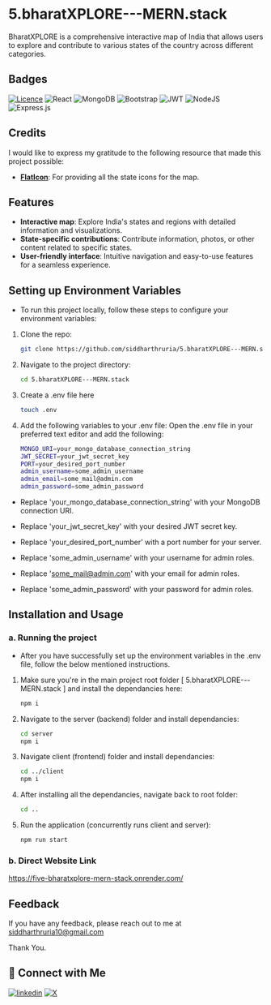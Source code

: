 # 5.bharatXPLORE---MERN.stack
BharatXPLORE is a comprehensive interactive map of India that allows users to explore and contribute to various states of the country across different categories.


## Badges
[![Licence](https://img.shields.io/github/license/Ileriayo/markdown-badges?style=for-the-badge)](./LICENSE)
![React](https://img.shields.io/badge/react-%2320232a.svg?style=for-the-badge&logo=react&logoColor=%2361DAFB)
![MongoDB](https://img.shields.io/badge/MongoDB-%234ea94b.svg?style=for-the-badge&logo=mongodb&logoColor=white)
![Bootstrap](https://img.shields.io/badge/bootstrap-%238511FA.svg?style=for-the-badge&logo=bootstrap&logoColor=white)
![JWT](https://img.shields.io/badge/JWT-black?style=for-the-badge&logo=JSON%20web%20tokens)
![NodeJS](https://img.shields.io/badge/node.js-6DA55F?style=for-the-badge&logo=node.js&logoColor=white)
![Express.js](https://img.shields.io/badge/Express.js-%23404d59.svg?logo=express&logoColor=%2361DAFB)

## Credits

I would like to express my gratitude to the following resource that made this project possible:

- **[FlatIcon](https://www.flaticon.com/free-icons/ui)**: For providing all the state icons for the map.


## Features

- **Interactive map**: Explore India's states and regions with detailed information and visualizations. <br />
- **State-specific contributions**: Contribute information, photos, or other content related to specific states. <br />
- **User-friendly interface**: Intuitive navigation and easy-to-use features for a seamless experience.


## Setting up Environment Variables

- To run this project locally, follow these steps to configure your environment variables:

1. Clone the repo:
   ```bash
   git clone https://github.com/siddharthruria/5.bharatXPLORE---MERN.stack.git
   ```
   
2. Navigate to the project directory:
   ```bash
   cd 5.bharatXPLORE---MERN.stack
   ```
   
3. Create a .env file here
   ```bash
   touch .env
   ```
   
4. Add the following variables to your .env file: Open the .env file in your preferred text editor and add the following:
   ```bash
   MONGO_URI=your_mongo_database_connection_string
   JWT_SECRET=your_jwt_secret_key
   PORT=your_desired_port_number
   admin_username=some_admin_username
   admin_email=some_mail@admin.com
   admin_password=some_admin_password
   ```
- Replace 'your_mongo_database_connection_string' with your MongoDB connection URI.<br />
- Replace 'your_jwt_secret_key' with your desired JWT secret key.<br />
- Replace 'your_desired_port_number' with a port number for your server.<br />

- Replace 'some_admin_username' with your username for admin roles.<br />
- Replace 'some_mail@admin.com' with your email for admin roles.<br />
- Replace 'some_admin_password' with your password for admin roles.

## Installation and Usage

### a. Running the project

- After you have successfully set up the environment variables in the .env file, follow the below mentioned instructions.
1. Make sure you're in the main project root folder [ 5.bharatXPLORE---MERN.stack ] and install the dependancies here:
   ```bash
   npm i
   ``` 

2. Navigate to the server (backend) folder and install dependancies:
   ```bash
   cd server
   npm i
   ```

3. Navigate client (frontend) folder and install dependancies:
   ```bash
   cd ../client
   npm i
   ```
4. After installing all the dependancies, navigate back to root folder:
   ```bash
   cd ..
   ```
5. Run the application (concurrently runs client and server):
   ```bash
   npm run start
   ```
   
### b. Direct Website Link
https://five-bharatxplore-mern-stack.onrender.com/

## Feedback

If you have any feedback, please reach out to me at siddharthruria10@gmail.com

Thank You.
## 🔗 Connect with Me
[![linkedin](https://img.shields.io/badge/linkedin-0A66C2?style=for-the-badge&logo=linkedin&logoColor=white)](https://www.linkedin.com/in/ruria-siddharth/)
[![X](https://img.shields.io/badge/X-%23000000.svg?style=for-the-badge&logo=X&logoColor=white)](https://x.com/ruriaxcodes)

